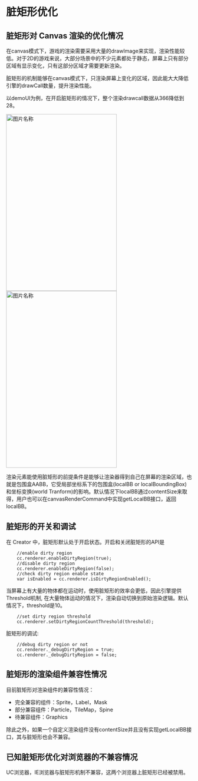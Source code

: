 # 脏矩形优化

## 脏矩形对 Canvas 渲染的优化情况

在canvas模式下，游戏的渲染需要采用大量的drawImage来实现，渲染性能较低。对于2D的游戏来说，大部分场景中的不少元素都处于静态，屏幕上只有部分区域有显示变化，只有这部分区域才需要更新渲染。

脏矩形的机制能够在canvas模式下，只渲染屏幕上变化的区域，因此能大大降低引擎的drawCall数量，提升渲染性能。

以demoUI为例，在开启脏矩形的情况下，整个渲染drawcall数据从366降低到28。

<img src="dirty-region/dirtyRegion-disabled.jpg" width = "300" height = "480" alt="图片名称" align=center />
<img src="dirty-region/dirtyRegion-enabled.jpg" width = "300" height = "480" alt="图片名称" align=center />

渲染元素能使用脏矩形的前提条件是能够让渲染器得到自己在屏幕的渲染区域，也就是包围盒AABB，它受局部坐标系下的包围盒(localBB or localBoundingBox)和坐标变换(world Tranform)的影响。默认情况下localBB通过contentSize来取得，用户也可以在canvasRenderCommand中实现getLocalBB接口，返回localBB。

## 脏矩形的开关和调试

在 Creator 中，脏矩形默认处于开启状态。开启和关闭脏矩形的API是

```
	//enable dirty region
	cc.renderer.enableDirtyRegion(true);
	//disable dirty region
	cc.renderer.enableDirtyRegion(false);
	//check dirty region enable state
	var isEnabled = cc.renderer.isDirtyRegionEnabled();
```

当屏幕上有大量的物体都在运动时，使用脏矩形的效率会更低，因此引擎提供Threshold机制, 在大量物体运动的情况下，渲染自动切换到原始渲染逻辑。默认情况下，threshold是10。

```
	//set dirty region threshold
	cc.renderer.setDirtyRegionCountThreshold(threshold);
```

脏矩形的调试: 

```
	//debug dirty region or not
	cc.renderer._debugDirtyRegion = true;	
	cc.renderer._debugDirtyRegion = false;
```
## 脏矩形的渲染组件兼容性情况

目前脏矩形对渲染组件的兼容性情况：

* 完全兼容的组件：Sprite，Label，Mask
* 部分兼容组件：Particle，TileMap，Spine
* 待兼容组件：Graphics

除此之外，如果一个自定义渲染组件没有contentSize并且没有实现getLocalBB接口，其与脏矩形也会不兼容。

## 已知脏矩形优化对浏览器的不兼容情况

UC浏览器，IE浏览器与脏矩形机制不兼容，这两个浏览器上脏矩形已经被禁用。